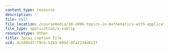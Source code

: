 ```yaml
---
content_type: resource
description: ''
file: null
file_location: /coursemedia/18-s096-topics-in-mathematics-with-applications-in-finance-fall-2013/4c5d95d779cb52b9895d0fa2234d621f_eG_aRPy1KVE.vtt
file_type: application/x-subrip
resourcetype: Other
title: 3play caption file
uid: 4c5d95d7-79cb-52b9-895d-0fa2234d621f
---
```

